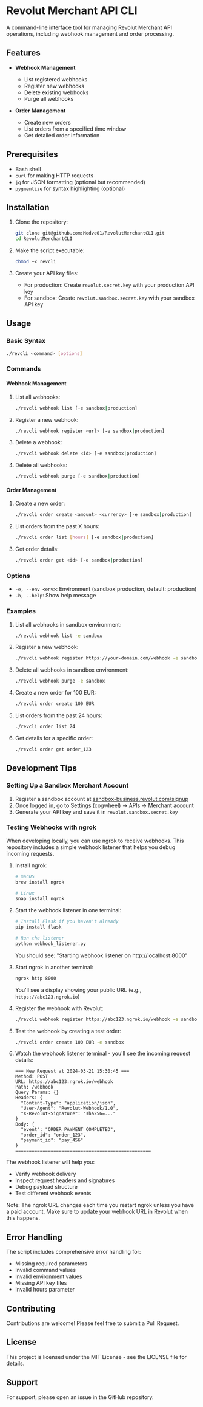 # Revolut Merchant API CLI

A command-line interface tool for managing Revolut Merchant API operations, including webhook management and order processing.

## Features

- **Webhook Management**
  - List registered webhooks
  - Register new webhooks
  - Delete existing webhooks
  - Purge all webhooks

- **Order Management**
  - Create new orders
  - List orders from a specified time window
  - Get detailed order information

## Prerequisites

- Bash shell
- `curl` for making HTTP requests
- `jq` for JSON formatting (optional but recommended)
- `pygmentize` for syntax highlighting (optional)

## Installation

1. Clone the repository:
   ```bash
   git clone git@github.com:Medve01/RevolutMerchantCLI.git
   cd RevolutMerchantCLI
   ```

2. Make the script executable:
   ```bash
   chmod +x revcli
   ```

3. Create your API key files:
   - For production: Create `revolut.secret.key` with your production API key
   - For sandbox: Create `revolut.sandbox.secret.key` with your sandbox API key

## Usage

### Basic Syntax

```bash
./revcli <command> [options]
```

### Commands

#### Webhook Management

1. List all webhooks:
   ```bash
   ./revcli webhook list [-e sandbox|production]
   ```

2. Register a new webhook:
   ```bash
   ./revcli webhook register <url> [-e sandbox|production]
   ```

3. Delete a webhook:
   ```bash
   ./revcli webhook delete <id> [-e sandbox|production]
   ```

4. Delete all webhooks:
   ```bash
   ./revcli webhook purge [-e sandbox|production]
   ```

#### Order Management

1. Create a new order:
   ```bash
   ./revcli order create <amount> <currency> [-e sandbox|production]
   ```

2. List orders from the past X hours:
   ```bash
   ./revcli order list [hours] [-e sandbox|production]
   ```

3. Get order details:
   ```bash
   ./revcli order get <id> [-e sandbox|production]
   ```

### Options

- `-e, --env <env>`: Environment (sandbox|production, default: production)
- `-h, --help`: Show help message

### Examples

1. List all webhooks in sandbox environment:
   ```bash
   ./revcli webhook list -e sandbox
   ```

2. Register a new webhook:
   ```bash
   ./revcli webhook register https://your-domain.com/webhook -e sandbox
   ```

3. Delete all webhooks in sandbox environment:
   ```bash
   ./revcli webhook purge -e sandbox
   ```

4. Create a new order for 100 EUR:
   ```bash
   ./revcli order create 100 EUR
   ```

5. List orders from the past 24 hours:
   ```bash
   ./revcli order list 24
   ```

6. Get details for a specific order:
   ```bash
   ./revcli order get order_123
   ```

## Development Tips

### Setting Up a Sandbox Merchant Account

1. Register a sandbox account at [sandbox-business.revolut.com/signup](https://sandbox-business.revolut.com/signup)
2. Once logged in, go to Settings (cogwheel) → APIs → Merchant account
3. Generate your API key and save it in `revolut.sandbox.secret.key`

### Testing Webhooks with ngrok

When developing locally, you can use ngrok to receive webhooks. This repository includes a simple webhook listener that helps you debug incoming requests.

1. Install ngrok:
   ```bash
   # macOS
   brew install ngrok
   
   # Linux
   snap install ngrok
   ```

2. Start the webhook listener in one terminal:
   ```bash
   # Install Flask if you haven't already
   pip install flask
   
   # Run the listener
   python webhook_listener.py
   ```
   You should see: "Starting webhook listener on http://localhost:8000"

3. Start ngrok in another terminal:
   ```bash
   ngrok http 8000
   ```
   You'll see a display showing your public URL (e.g., `https://abc123.ngrok.io`)

4. Register the webhook with Revolut:
   ```bash
   ./revcli webhook register https://abc123.ngrok.io/webhook -e sandbox
   ```

5. Test the webhook by creating a test order:
   ```bash
   ./revcli order create 100 EUR -e sandbox
   ```

6. Watch the webhook listener terminal - you'll see the incoming request details:
   ```
   === New Request at 2024-03-21 15:30:45 ===
   Method: POST
   URL: https://abc123.ngrok.io/webhook
   Path: /webhook
   Query Params: {}
   Headers: {
     "Content-Type": "application/json",
     "User-Agent": "Revolut-Webhook/1.0",
     "X-Revolut-Signature": "sha256=..."
   }
   Body: {
     "event": "ORDER_PAYMENT_COMPLETED",
     "order_id": "order_123",
     "payment_id": "pay_456"
   }
   ==================================================
   ```

The webhook listener will help you:
- Verify webhook delivery
- Inspect request headers and signatures
- Debug payload structure
- Test different webhook events

Note: The ngrok URL changes each time you restart ngrok unless you have a paid account. Make sure to update your webhook URL in Revolut when this happens.

## Error Handling

The script includes comprehensive error handling for:
- Missing required parameters
- Invalid command values
- Invalid environment values
- Missing API key files
- Invalid hours parameter

## Contributing

Contributions are welcome! Please feel free to submit a Pull Request.

## License

This project is licensed under the MIT License - see the LICENSE file for details.

## Support

For support, please open an issue in the GitHub repository. 